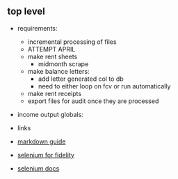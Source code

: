 ## top level

- requirements:

  - incremental processing of files
  - ATTEMPT APRIL
  - make rent sheets
    - midmonth scrape
  - make balance letters:
    - add letter generated col to db
    - need to either loop on fcv or run automatically
  - make rent receipts
  - export files for audit once they are processed

- income output globals:

- links
- [markdown guide](https://www.markdownguide.org/basic-syntax/)
- [selenium for fidelity](https://wire.insiderfinance.io/exporting-portfolio-data-from-fidelity-for-analysis-d212ac83ad99)
- [selenium docs](https://selenium-python.readthedocs.io/installation.html)
